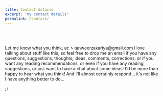 ```yaml
---
title: Contact details
excerpt: "my contact details"
permalink: /contact/
---
```

<br>
<br>
<br>
Let me know what you think, at:
> tanweerzakariya@gmail.com
I love talking about stuff like this, so feel free to drop me an email if you have any questions, suggestions, thoughts, ideas, comments, corrections, or if you want any reading recommendations, or even if you have any reading suggestions, or just want to have a chat about some ideas!
I'd be more than happy to hear what you think!
And I'll almost certainly respond... it's not like I have anything better to do...

;)